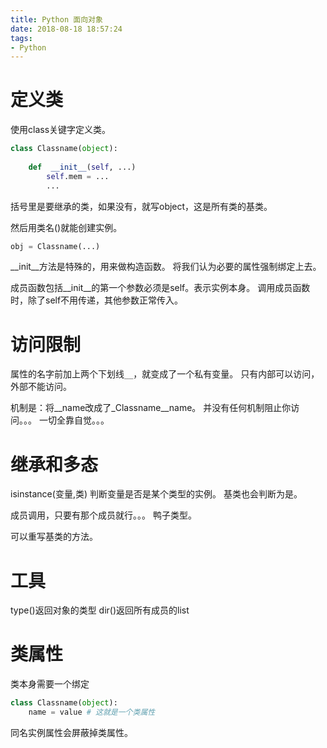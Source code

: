```yaml
---
title: Python 面向对象
date: 2018-08-18 18:57:24
tags:
- Python
---
```


# 定义类

使用class关键字定义类。

```python
class Classname(object):
    
    def  __init__(self, ...)
        self.mem = ...
        ...
```

括号里是要继承的类，如果没有，就写object，这是所有类的基类。

然后用类名()就能创建实例。

```python
obj = Classname(...)
```

__init__方法是特殊的，用来做构造函数。
将我们认为必要的属性强制绑定上去。

成员函数包括__init__的第一个参数必须是self。表示实例本身。
调用成员函数时，除了self不用传递，其他参数正常传入。

# 访问限制

属性的名字前加上两个下划线`__`，就变成了一个私有变量。
只有内部可以访问，外部不能访问。

机制是：将__name改成了_Classname__name。
并没有任何机制阻止你访问。。。
一切全靠自觉。。。

# 继承和多态

isinstance(变量,类)
判断变量是否是某个类型的实例。
基类也会判断为是。

成员调用，只要有那个成员就行。。。
鸭子类型。

可以重写基类的方法。

# 工具

type()返回对象的类型
dir()返回所有成员的list

# 类属性

类本身需要一个绑定

```python
class Classname(object):
    name = value # 这就是一个类属性
```

同名实例属性会屏蔽掉类属性。

